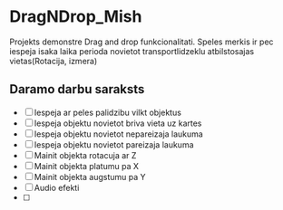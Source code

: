 # DragNDrop_Mish
Projekts demonstre Drag and drop funkcionalitati. Speles merkis ir pec iespeja isaka laika perioda novietot transportlidzeklu atbilstosajas vietas(Rotacija, izmera)


## Daramo darbu saraksts
- [ ] Iespeja ar peles palidzibu vilkt objektus 
- [ ] Iespeja objektu novietot briva vieta uz kartes
- [ ] Iespeja objektu novietot nepareizaja laukuma
- [ ] Iespeja objektu novietot pareizaja laukuma
- [ ] Mainit objekta rotacuja ar Z
- [ ] Mainit objekta platumu pa X
- [ ] Mainit objekta augstumu pa Y
- [ ] Audio efekti
- [ ] 
